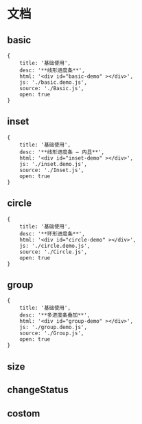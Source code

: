 # 文档

## basic

````code
{
    title: '基础使用',
    desc: '**线形进度条**',
    html: '<div id="basic-demo" ></div>',
    js: './basic.demo.js',
    source: './Basic.js',
    open: true
}
````

## inset

````code
{
    title: '基础使用',
    desc: '**线形进度条 — 内显**',
    html: '<div id="inset-demo" ></div>',
    js: './inset.demo.js',
    source: './Inset.js',
    open: true
}
````

## circle

````code
{
    title: '基础使用',
    desc: '**环形进度条**',
    html: '<div id="circle-demo" ></div>',
    js: './circle.demo.js',
    source: './Circle.js',
    open: true
}
````

## group

````code
{
    title: '基础使用',
    desc: '**多进度条叠加**',
    html: '<div id="group-demo" ></div>',
    js: './group.demo.js',
    source: './Group.js',
    open: true
}
````

## size

## changeStatus

## costom